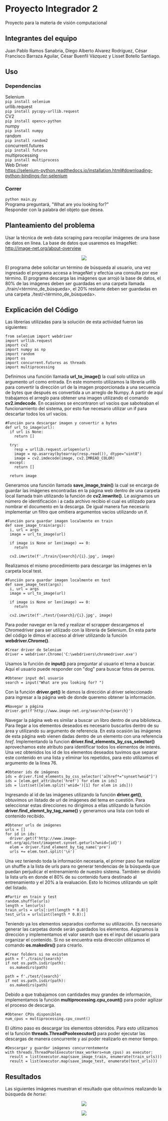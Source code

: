# Proyecto Integrador 2
Proyecto para la materia de visión computacional
## Integrantes del equipo
Juan Pablo Ramos Sanabria, 
Diego Alberto Alvarez Rodríguez, 
César Francisco Barraza Aguilar, 
César Buenfil Vázquez y 
Lisset Botello Santiago.

## Uso

### Dependencias
Selenium  
```pip install selenium```  
urllib.request  
```pip install pycopy-urllib.request```  
CV2  
```pip install opencv-python```  
numpy  
```pip install numpy```  
random  
```pip install random2```  
concurrent.futures  
```pip install futures```  
multiprocessing  
```pip install multiprocess```  
Web Driver  
https://selenium-python.readthedocs.io/installation.html#downloading-python-bindings-for-selenium  

### Correr
```python main.py```  
Programa preguntará, "What are you looking for?"  
Responder con la palabra del objeto que desea.  

## Planteamiento del problema 
Usar la técnica de web data scraping para recopilar imágenes de una base de datos en línea. 
La base de datos que usaremos es ImageNet: http://image-net.org/about-overview

 <p align="center">
  <img src="https://github.com/Linetes/Vision/blob/master/web.JPG">
</p>

El programa debe solicitar un término de búsqueda al usuario, una vez ingresado el programa accesa a ImageNet y efectúa una consulta por ese término. El programa descarga las imágenes que arrojó la base de datos, el 80% de las imágenes deben ser guardadas en una carpeta llamada ./train/<término_de_búsqueda>, el 20% restante deben ser guardadas en una carpeta ./test/<término_de_búsqueda>.

## Explicación del Código
Las librerías utilizadas para la solución de esta actividad fueron las siguientes:
```
from selenium import webdriver
import urllib.request
import cv2
import numpy as np
import random
import os
import concurrent.futures as threads
import multiprocessing
```

Definimos una función llamada **url_to_image()** la cual solo utiliza un argumento url como entrada. En este momento utilizamos la librería urllib para convertir la dirección url de la imagen proporcionada a una secuencia de bytes que después es convertida a un arreglo de Numpy. A partir de aquí trabajamos el arreglo para obtener una imagen utilizando el comando **cv2.imdecode**. En ocasiones se encontraron url vacíos que saboteaban el funcionamiento del sistema, por esto fue necesario utilizar un if para descartar todos los url vacíos. 
```
#Función para descargar imagen y convertir a bytes
def url_to_image(url):
  if url is None:
    return []

  try:
    resp = urllib.request.urlopen(url)
    image = np.asarray(bytearray(resp.read()), dtype="uint8")
    image = cv2.imdecode(image, cv2.IMREAD_COLOR)
  except:
    return []

  return image
```  
Generamos una función llamada **save_image_train()** la cual se encarga de guardar las imágenes encontradas en la página web dentro de una carpeta local llamada train utilizando la función de **cv2.imwrite()**. Le asignamos un número de identificación i a cada archivo recibio el cual es utilizado para nombrar el documento en la descarga. De igual manera fue necesario implementar un filtro que omitiera argumentos vacíos utilizando un if.  
```  
#Función para guardar imagen localmente en train
def save_image_train(args):
  i, url = args
  image = url_to_image(url)

  if image is None or len(image) == 0:
    return

  cv2.imwrite(f'./train/{search}/{i}.jpg', image)
```  
Realizamos el mismo procedimiento para descargar las imágenes en la carpeta local test. 
```
#Función para guardar imagen localmente en test
def save_image_test(args):
  i, url = args
  image = url_to_image(url)

  if image is None or len(image) == 0:
    return

  cv2.imwrite(f'./test/{search}/{i}.jpg', image)
```
Para poder navegar en la red y realizar el scrapper descargamos el Chromedriver para ser utilizado con la librería de Selenium. En esta parte del código le dimos el acceso al driver utilizando la función **webdriver.Chrome()**.
```
#Crear driver de Selenium
driver = webdriver.Chrome('C:\webdrivers\chromedriver.exe')  
```
Usamos la función de **input()** para preguntar al usuario el tema a buscar. Aquí el usuario puede responder con "dog" para buscar fotos de perros. 
```
#Obtener input del usuario
search = input("What are you looking for? ")
```
Con la función **driver.get()** le damos la dirección al driver seleccionado para ingresar a la página web de donde queremo obtener la información. 
```
#Navegar a página
driver.get(f'http://www.image-net.org/search?q={search}')
```
Navegar la página web es similar a buscar un libro dentro de una biblioteca. Para llegar a los elementos deseados es necesario buscarlos dentro de su área y utilizando su argumento de referencia. En esta ocasión las imágenes de esta página web vienen dadas dentro de un elemento <a> con una referencia _href_. Implementando la funcion **driver.find_elements_by_css_selector()** aprovechamos este atributo para identificar todos los elementos de interés. Una vez obtenidos los id de los elementos deseados tuvimos que separar este contenido en una lista y eliminar los repetidos, para esto utilizamos el argumento de la línea 76.
```
#Obtener ids de imágenes
ids = driver.find_elements_by_css_selector('a[href*="synset?wnid"]')
ids = [elem.get_attribute('href') for elem in ids]
ids = list(set([elem.split('wnid=')[1] for elem in ids]))
```
Ingresando al id de las imágenes utilizando la función **driver.get()**, obtuvimos un listado de url de imágenes del tema en cuestión. Para seleccionar estas direcciones no dirigimos a ellas utilizando la función **driver.find_elemnt_by_tag_name()** y generamos una lista con todo el contenido recibido. 
```
#Obtener urls de imágenes
urls = []
for id in ids:
  driver.get(f'http://www.image-net.org/api/text/imagenet.synset.geturls?wnid={id}')
  elem = driver.find_element_by_tag_name('pre')
  urls += elem.text.split('\n')
```
Una vez teniendo toda la información necesaria, el primer paso fue realizar un shuffle a la lista de urls para no generar tendencias de la búsqueda que puedan perjudicar el entrenamiento de nuestro sistema. También se dividió la lista urls en donde el 80% de su contenido fuera destinado al entrenamiento y el 20% a la evaluación. Esto lo hicimos utilizando un split del listado. 
```
#Partir en train y test
random.shuffle(urls)
length = len(urls)
train_urls = urls[:int(length * 0.8)]
test_urls = urls[int(length * 0.8):]
```
Teniendo ya los elementos separados conforme su utilización. Es necesario generar las carpetas donde serán guardados los elementos. Asignamos la dirección y implementamos el valor search que es el input del usuario para organizar el contenido. Si no se encuentra esta dirección utilizamos el comando **os.makedirs()** para crearlo.  
```
#Crear folders si no existen
path = f'./train/{search}'
if not os.path.isdir(path):
  os.makedirs(path)
  
path = f'./test/{search}'
if not os.path.isdir(path):
  os.makedirs(path)
```
Debido a que trabajamos con cantidades muy grandes de información, implementamos la función **multiprocessing.cpu_count()** para poder agilizar el proceso de descarga.  
 ```
#Obtener CPUs disponibles
num_cpus = multiprocessing.cpu_count()
```
El último paso es descargar los elementos obtenidos. Para esto utilizamos el la función **threads.ThreadPoolexecutor()** para poder ejecutar las descargas de manera concurrente y así poder realizarlo en menor tiempo.
```
#Descargar y guardar imágenes concurrentemente
with threads.ThreadPoolExecutor(max_workers=num_cpus) as executor:
  result = list(executor.map(save_image_train, enumerate(train_urls)))
  result = list(executor.map(save_image_test, enumerate(test_urls)))
```

## Resultados
Las siguientes imágenes muestran el resultado que obtuvimos realizando la búsqueda de _horse_:

 <p align="center">
  <img src="https://github.com/Linetes/Vision/blob/master/result1.jpg">
</p>

 <p align="center">
  <img src="https://github.com/Linetes/Vision/blob/master/result2.jpg">
</p>
